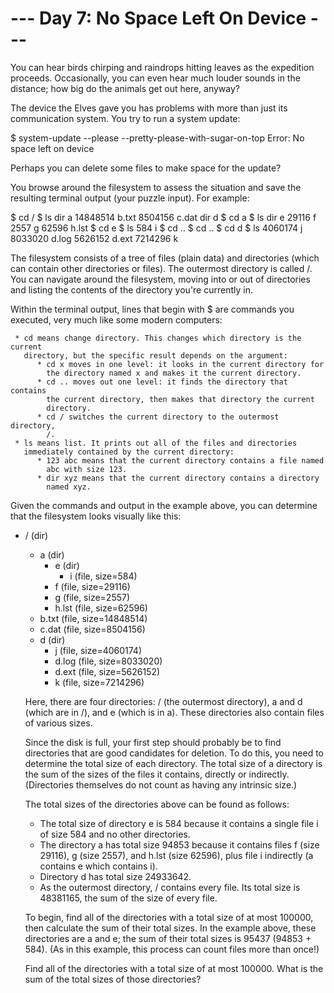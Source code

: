 # --- Day 7: No Space Left On Device ---

   You can hear birds chirping and raindrops hitting leaves as the expedition
   proceeds. Occasionally, you can even hear much louder sounds in the
   distance; how big do the animals get out here, anyway?

   The device the Elves gave you has problems with more than just its
   communication system. You try to run a system update:

 $ system-update --please --pretty-please-with-sugar-on-top
 Error: No space left on device

   Perhaps you can delete some files to make space for the update?

   You browse around the filesystem to assess the situation and save the
   resulting terminal output (your puzzle input). For example:

 $ cd /
 $ ls
 dir a
 14848514 b.txt
 8504156 c.dat
 dir d
 $ cd a
 $ ls
 dir e
 29116 f
 2557 g
 62596 h.lst
 $ cd e
 $ ls
 584 i
 $ cd ..
 $ cd ..
 $ cd d
 $ ls
 4060174 j
 8033020 d.log
 5626152 d.ext
 7214296 k

   The filesystem consists of a tree of files (plain data) and directories
   (which can contain other directories or files). The outermost directory is
   called /. You can navigate around the filesystem, moving into or out of
   directories and listing the contents of the directory you're currently in.

   Within the terminal output, lines that begin with $ are commands you
   executed, very much like some modern computers:

     * cd means change directory. This changes which directory is the current
       directory, but the specific result depends on the argument:
          * cd x moves in one level: it looks in the current directory for
            the directory named x and makes it the current directory.
          * cd .. moves out one level: it finds the directory that contains
            the current directory, then makes that directory the current
            directory.
          * cd / switches the current directory to the outermost directory,
            /.
     * ls means list. It prints out all of the files and directories
       immediately contained by the current directory:
          * 123 abc means that the current directory contains a file named
            abc with size 123.
          * dir xyz means that the current directory contains a directory
            named xyz.

   Given the commands and output in the example above, you can determine that
   the filesystem looks visually like this:

 - / (dir)
   - a (dir)
     - e (dir)
       - i (file, size=584)
     - f (file, size=29116)
     - g (file, size=2557)
     - h.lst (file, size=62596)
   - b.txt (file, size=14848514)
   - c.dat (file, size=8504156)
   - d (dir)
     - j (file, size=4060174)
     - d.log (file, size=8033020)
     - d.ext (file, size=5626152)
     - k (file, size=7214296)

   Here, there are four directories: / (the outermost directory), a and d
   (which are in /), and e (which is in a). These directories also contain
   files of various sizes.

   Since the disk is full, your first step should probably be to find
   directories that are good candidates for deletion. To do this, you need to
   determine the total size of each directory. The total size of a directory
   is the sum of the sizes of the files it contains, directly or indirectly.
   (Directories themselves do not count as having any intrinsic size.)

   The total sizes of the directories above can be found as follows:

     * The total size of directory e is 584 because it contains a single file
       i of size 584 and no other directories.
     * The directory a has total size 94853 because it contains files f (size
       29116), g (size 2557), and h.lst (size 62596), plus file i indirectly
       (a contains e which contains i).
     * Directory d has total size 24933642.
     * As the outermost directory, / contains every file. Its total size is
       48381165, the sum of the size of every file.

   To begin, find all of the directories with a total size of at most 100000,
   then calculate the sum of their total sizes. In the example above, these
   directories are a and e; the sum of their total sizes is 95437 (94853 +
   584). (As in this example, this process can count files more than once!)

   Find all of the directories with a total size of at most 100000. What is
   the sum of the total sizes of those directories?

